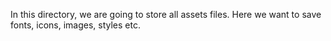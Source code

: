 In this directory, we are going to store all assets files. Here we want to save fonts, icons, images, styles etc.